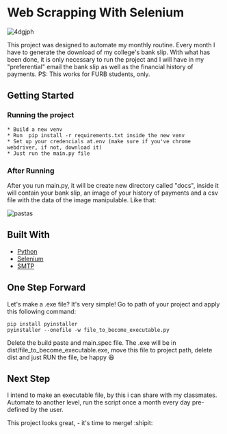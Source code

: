 # Web Scrapping With Selenium


![4dgjph](https://user-images.githubusercontent.com/32064166/91863087-1b1ceb00-ec45-11ea-8ed6-c293da676718.gif)



This project was designed to automate my monthly routine. Every month I have to generate the download of my college's bank slip. 
With what has been done, it is only necessary to run the project and I will have in my "preferential" email the bank slip as
well as the financial history of payments. 
PS: This works for FURB students, only.

## Getting Started

### Running the project 
    * Build a new venv
    * Run  pip install -r requirements.txt inside the new venv
    * Set up your credencials at.env (make sure if you've chrome webdriver, if not, download it)
    * Just run the main.py file

### After Running
   After you run main.py, it will be create new directory called "docs", inside it will contain your bank slip, an 
   image of your history of payments and a csv file with the data of the image manipulable. Like that:
   
   ![pastas](https://user-images.githubusercontent.com/32064166/91867067-9385ab00-ec49-11ea-9acf-ae6255532d8b.JPG)

   
   
## Built With

* [Python](https://www.python.org/)
* [Selenium](https://www.selenium.dev/)
* [SMTP](https://docs.python.org/3/library/smtplib.html)

## One Step Forward
   Let's make a .exe file? It's very simple! Go to path of your project and apply this following command:
   ```
   pip install pyinstaller
   pyinstaller --onefile -w file_to_become_executable.py
   ```
   
   Delete the build paste and main.spec file. The .exe will be in dist/file_to_become_executable.exe,
   move this file to project path, delete dist and just RUN the file, be happy :satisfied:
   
   
## Next Step

I intend to make an executable file, by this i can share with my classmates.
Automate to another level, run the script once a month every day pre-defined by the user.

This project looks great, - it's time to merge! :shipit:
